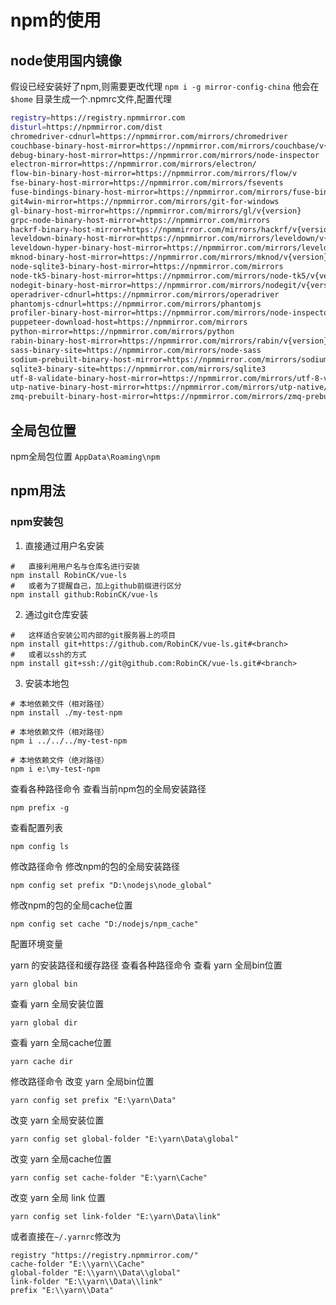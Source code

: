 # npm的使用

## node使用国内镜像

假设已经安装好了npm,则需要更改代理
`npm i -g mirror-config-china`
他会在`$home` 目录生成一个.npmrc文件,配置代理

```bash
registry=https://registry.npmmirror.com
disturl=https://npmmirror.com/dist
chromedriver-cdnurl=https://npmmirror.com/mirrors/chromedriver
couchbase-binary-host-mirror=https://npmmirror.com/mirrors/couchbase/v{version}
debug-binary-host-mirror=https://npmmirror.com/mirrors/node-inspector
electron-mirror=https://npmmirror.com/mirrors/electron/
flow-bin-binary-host-mirror=https://npmmirror.com/mirrors/flow/v
fse-binary-host-mirror=https://npmmirror.com/mirrors/fsevents
fuse-bindings-binary-host-mirror=https://npmmirror.com/mirrors/fuse-bindings/v{version}
git4win-mirror=https://npmmirror.com/mirrors/git-for-windows
gl-binary-host-mirror=https://npmmirror.com/mirrors/gl/v{version}
grpc-node-binary-host-mirror=https://npmmirror.com/mirrors
hackrf-binary-host-mirror=https://npmmirror.com/mirrors/hackrf/v{version}
leveldown-binary-host-mirror=https://npmmirror.com/mirrors/leveldown/v{version}
leveldown-hyper-binary-host-mirror=https://npmmirror.com/mirrors/leveldown-hyper/v{version}
mknod-binary-host-mirror=https://npmmirror.com/mirrors/mknod/v{version}
node-sqlite3-binary-host-mirror=https://npmmirror.com/mirrors
node-tk5-binary-host-mirror=https://npmmirror.com/mirrors/node-tk5/v{version}
nodegit-binary-host-mirror=https://npmmirror.com/mirrors/nodegit/v{version}/
operadriver-cdnurl=https://npmmirror.com/mirrors/operadriver
phantomjs-cdnurl=https://npmmirror.com/mirrors/phantomjs
profiler-binary-host-mirror=https://npmmirror.com/mirrors/node-inspector/
puppeteer-download-host=https://npmmirror.com/mirrors
python-mirror=https://npmmirror.com/mirrors/python
rabin-binary-host-mirror=https://npmmirror.com/mirrors/rabin/v{version}
sass-binary-site=https://npmmirror.com/mirrors/node-sass
sodium-prebuilt-binary-host-mirror=https://npmmirror.com/mirrors/sodium-prebuilt/v{version}
sqlite3-binary-site=https://npmmirror.com/mirrors/sqlite3
utf-8-validate-binary-host-mirror=https://npmmirror.com/mirrors/utf-8-validate/v{version}
utp-native-binary-host-mirror=https://npmmirror.com/mirrors/utp-native/v{version}
zmq-prebuilt-binary-host-mirror=https://npmmirror.com/mirrors/zmq-prebuilt/v{version}

```

## 全局包位置

npm全局包位置
`AppData\Roaming\npm`


## npm用法


### npm安装包

1. 直接通过用户名安装
```
#   直接利用用户名与仓库名进行安装
npm install RobinCK/vue-ls
#   或者为了提醒自己，加上github前缀进行区分
npm install github:RobinCK/vue-ls
```
2. 通过git仓库安装
```
#   这样适合安装公司内部的git服务器上的项目
npm install git+https://github.com/RobinCK/vue-ls.git#<branch>
#   或者以ssh的方式
npm install git+ssh://git@github.com:RobinCK/vue-ls.git#<branch>
```
3. 安装本地包
```
# 本地依赖文件（相对路径）
npm install ./my-test-npm

# 本地依赖文件（相对路径）
npm i ../../../my-test-npm

# 本地依赖文件（绝对路径）
npm i e:\my-test-npm
```


查看各种路径命令 查看当前npm包的全局安装路径
```
npm prefix -g
```


查看配置列表
```
npm config ls
```
修改路径命令 修改npm的包的全局安装路径
```
npm config set prefix "D:\nodejs\node_global"
```
修改npm的包的全局cache位置
```
npm config set cache "D:/nodejs/npm_cache"
```
配置环境变量

yarn 的安装路径和缓存路径 查看各种路径命令 查看 yarn 全局bin位置
```
yarn global bin
```
查看 yarn 全局安装位置
```
yarn global dir
```
查看 yarn 全局cache位置
```
yarn cache dir
```
修改路径命令 改变 yarn 全局bin位置
```
yarn config set prefix "E:\yarn\Data"
```
改变 yarn 全局安装位置
```
yarn config set global-folder "E:\yarn\Data\global"
```
改变 yarn 全局cache位置
```
yarn config set cache-folder "E:\yarn\Cache"
```
改变 yarn 全局 link 位置
```
yarn config set link-folder "E:\yarn\Data\link"
```
或者直接在`~/.yarnrc`修改为
```
registry "https://registry.npmmirror.com/"
cache-folder "E:\\yarn\\Cache"
global-folder "E:\\yarn\\Data\\global"
link-folder "E:\\yarn\\Data\\link"
prefix "E:\\yarn\\Data"

``` 

